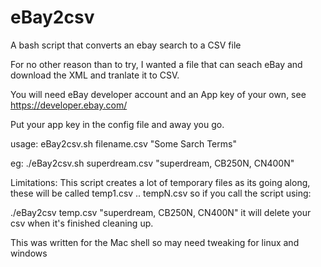 # eBay2csv
A bash script that converts an ebay search to a CSV file

For no other reason than to try, I wanted a file that can seach eBay and download the XML and tranlate it to CSV.

You will need eBay developer account and an App key of your own, see https://developer.ebay.com/

Put your app key in the config file and away you go.

usage:
eBay2csv.sh filename.csv "Some Sarch Terms"

eg:
./eBay2csv.sh superdream.csv "superdream, CB250N, CN400N"


Limitations:
This script creates a lot of temporary files as its going along, these will be called temp1.csv .. tempN.csv so if you call the script using:

./eBay2csv temp.csv "superdream, CB250N, CN400N" it will delete your csv when it's finished cleaning up.

This was written for the Mac shell so may need tweaking for linux and windows
